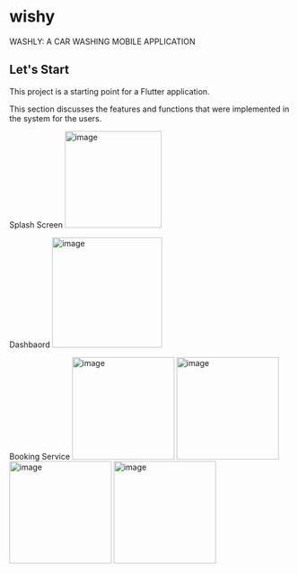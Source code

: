 # wishy

WASHLY: A CAR WASHING MOBILE APPLICATION

## Let's Start

This project is a starting point for a Flutter application.

This section discusses the features and functions that were implemented in the system for the users.

Splash Screen
<img width="172" alt="image" src="https://user-images.githubusercontent.com/69548544/165324144-501c2836-b7a8-4ddb-8361-ac1b505c8b7b.png">

Dashbaord
<img width="196" alt="image" src="https://user-images.githubusercontent.com/69548544/165324346-5798236a-3854-4858-b239-37a246dfef0a.png">

Booking Service
<img width="182" alt="image" src="https://user-images.githubusercontent.com/69548544/165324467-fffa50a9-56b2-4e07-832f-825ddab15f7b.png">
<img width="182" alt="image" src="https://user-images.githubusercontent.com/69548544/165324486-33cbb20f-8462-4a8f-8187-86c76b102ba4.png">
<img width="182" alt="image" src="https://user-images.githubusercontent.com/69548544/165324507-06702e00-33f7-4ed5-a189-89210e7dfa74.png">
<img width="182" alt="image" src="https://user-images.githubusercontent.com/69548544/165324696-a5978983-5dd3-41e7-b866-e52535c24da8.png">

